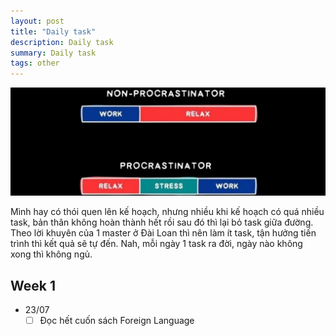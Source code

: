 ```yaml
---
layout: post
title: "Daily task"
description: Daily task
summary: Daily task
tags: other
---
```


<div class="single">
  <img src="/images/blog_illustration/other/perseverance_consistency.jpg" style="width=100%" class="single-img">
</div>

Mình hay có thói quen lên kế hoạch, nhưng nhiều khi kế hoạch có quá nhiều task, bản thân không hoàn thành hết rồi sau đó thì lại bỏ task giữa đường. Theo lời khuyên của 1 master ở Đài Loan thì nên làm ít task, tận hưởng tiến trình thì kết quả sẽ tự đến. Nah, mỗi ngày 1 task ra đời, ngày nào không xong thì không ngủ.

## Week 1

- 23/07
    - [ ] Đọc hết cuốn sách Foreign Language
